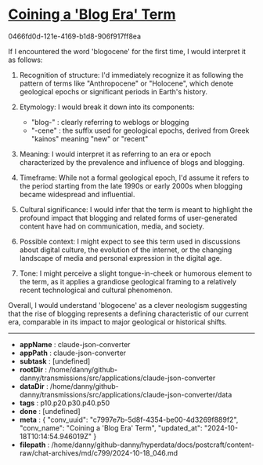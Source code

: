 # [Coining a 'Blog Era' Term](https://claude.ai/chat/c7997e7b-5d8f-4354-be00-4d3269f889f2)

0466fd0d-121e-4169-b1d8-906f917ff8ea

 If I encountered the word 'blogocene' for the first time, I would interpret it as follows:

1. Recognition of structure: I'd immediately recognize it as following the pattern of terms like "Anthropocene" or "Holocene", which denote geological epochs or significant periods in Earth's history.

2. Etymology: I would break it down into its components:
   - "blog-" : clearly referring to weblogs or blogging
   - "-cene" : the suffix used for geological epochs, derived from Greek "kainos" meaning "new" or "recent"

3. Meaning: I would interpret it as referring to an era or epoch characterized by the prevalence and influence of blogs and blogging.

4. Timeframe: While not a formal geological epoch, I'd assume it refers to the period starting from the late 1990s or early 2000s when blogging became widespread and influential.

5. Cultural significance: I would infer that the term is meant to highlight the profound impact that blogging and related forms of user-generated content have had on communication, media, and society.

6. Possible context: I might expect to see this term used in discussions about digital culture, the evolution of the internet, or the changing landscape of media and personal expression in the digital age.

7. Tone: I might perceive a slight tongue-in-cheek or humorous element to the term, as it applies a grandiose geological framing to a relatively recent technological and cultural phenomenon.

Overall, I would understand 'blogocene' as a clever neologism suggesting that the rise of blogging represents a defining characteristic of our current era, comparable in its impact to major geological or historical shifts.

---

* **appName** : claude-json-converter
* **appPath** : claude-json-converter
* **subtask** : [undefined]
* **rootDir** : /home/danny/github-danny/transmissions/src/applications/claude-json-converter
* **dataDir** : /home/danny/github-danny/transmissions/src/applications/claude-json-converter/data
* **tags** : p10.p20.p30.p40.p50
* **done** : [undefined]
* **meta** : {
  "conv_uuid": "c7997e7b-5d8f-4354-be00-4d3269f889f2",
  "conv_name": "Coining a 'Blog Era' Term",
  "updated_at": "2024-10-18T10:14:54.946019Z"
}
* **filepath** : /home/danny/github-danny/hyperdata/docs/postcraft/content-raw/chat-archives/md/c799/2024-10-18_046.md